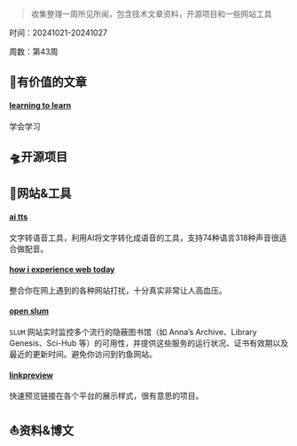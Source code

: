 >收集整理一周所见所闻，包含技术文章资料，开源项目和一些网站工具
>
时间：20241021-20241027
>
周数：第43周

## 📜有价值的文章

#### [learning to learn](https://kevin.the.li/posts/learning-to-learn/)

学会学习

## 🛸开源项目

## 🚀网站&工具

#### [ai tts](https://d1tools.com/tools/ai-tts/)
文字转语音工具，利用AI将文字转化成语音的工具，支持74种语言318种声音很适合做配音。

#### [how i experience web today](https://how-i-experience-web-today.com/)
整合你在网上遇到的各种网站打扰，十分真实非常让人高血压。

#### [open slum](https://open-slum.org/)
`SLUM` 网站实时监控多个流行的隐蔽图书馆（如 Anna’s Archive、Library Genesis、Sci-Hub 等）的可用性，并提供这些服务的运行状况、证书有效期以及最近的更新时间。避免你访问到钓鱼网站。

#### [linkpreview](https://linkpreview.xyz/)
快速预览链接在各个平台的展示样式，很有意思的项目。

## ⛵资料&博文
